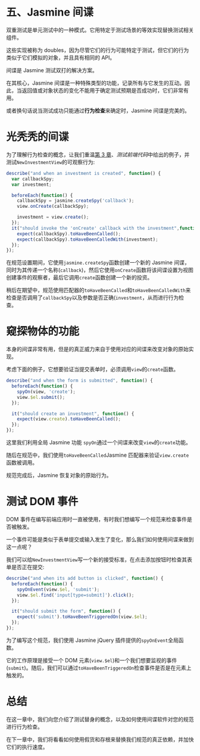 # 五、Jasmine 间谍

双重测试是单元测试中的一种模式。它用特定于测试场景的等效实现替换测试相关组件。

这些实现被称为 doubles，因为尽管它们的行为可能特定于测试，但它们的行为类似于它们模拟的对象，并且具有相同的 API。

间谍是 Jasmine 测试双打的解决方案。

在其核心，Jasmine 间谍是一种特殊类型的功能，记录所有与它发生的互动。因此，当返回值或对象状态的变化不能用于确定测试预期是否成功时，它们非常有用。

或者换句话说当测试成功只能通过**行为检查**来确定时，Jasmine 间谍是完美的。

# 光秃秃的间谍

为了理解行为检查的概念，让我们重温[第 3 章](3.html "Chapter 3. Testing Frontend Code")、*测试前端代码*中给出的例子，并测试`NewInvestmentView`的可观察行为:

```js
describe("and when an investment is created", function() {
  var callbackSpy;
  var investment;

  beforeEach(function() {
    callbackSpy = jasmine.createSpy('callback');
    view.onCreate(callbackSpy);

    investment = view.create();
  });
  it("should invoke the 'onCreate' callback with the investment",function() {
    expect(callbackSpy).toHaveBeenCalled();
    expect(callbackSpy).toHaveBeenCalledWith(investment);
  });
});
```

在规范设置期间，它使用`jasmine.createSpy`函数创建一个新的 Jasmine 间谍，同时为其传递一个名称(`callback`)，然后它使用`onCreate`函数将该间谍设置为视图创建事件的观察者，最后它调用`create`函数创建一个新的投资。

稍后在期望中，规范使用匹配器的`toHaveBeenCalled`和`toHaveBeenCalledWith`来检查是否调用了`callbackSpy`以及参数是否正确(`investment`，从而进行行为检查。

# 窥探物体的功能

本身的间谍非常有用，但是的真正威力来自于使用对应的间谍来改变对象的原始实现。

考虑下面的例子，它想要验证当提交表单时，必须调用`view`的`create`函数。

```js
describe("and when the form is submitted", function() {
  beforeEach(function() {
    spyOn(view, 'create');
    view.$el.submit();
  });

  it("should create an investment", function() {
    expect(view.create).toHaveBeenCalled();
  });
});
```

这里我们利用全局 Jasmine 功能 `spyOn`通过一个间谍来改变`view`的`create`功能。

随后在规范中，我们使用`toHaveBeenCalled`Jasmine 匹配器来验证`view.create`函数被调用。

规范完成后，Jasmine 恢复对象的原始行为。

# 测试 DOM 事件

DOM 事件在编写前端应用时一直被使用，有时我们想编写一个规范来检查事件是否被触发。

一个事件可能是类似于表单提交或输入发生了变化，那么我们如何使用间谍来做到这一点呢？

我们可以给`NewInvestmentView`写一个新的接受标准，在点击添加按钮时检查其表单是否正在提交:

```js
describe("and when its add button is clicked", function() {
  beforeEach(function() {
    spyOnEvent(view.$el, 'submit');
    view.$el.find('input[type=submit]').click();
  });

  it("should submit the form", function() {
    expect('submit').toHaveBeenTriggeredOn(view.$el);
  });
});
```

为了编写这个规范，我们使用 Jasmine jQuery 插件提供的`spyOnEvent`全局函数。

它的工作原理是接受一个 DOM 元素(`view.$el`)和一个我们想要监视的事件(`submit`)。随后，我们可以通过`toHaveBeenTriggeredOn`检查事件是否是在元素上触发的。

# 总结

在这一章中，我们向您介绍了测试替身的概念，以及如何使用间谍软件对您的规范进行行为检查。

在下一章中，我们将看看如何使用假货和存根来替换我们规范的真正依赖，并加快它们的执行速度。